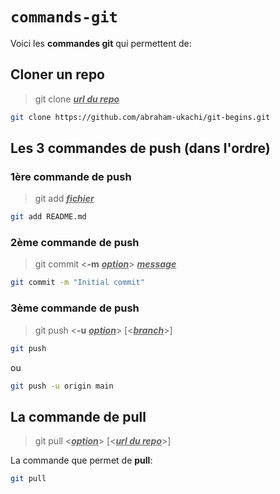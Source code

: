# `commands-git`

Voici les **commandes git** qui permettent de:

## Cloner un repo
> git clone <u>*__url du repo__*</u>

```sh
git clone https://github.com/abraham-ukachi/git-begins.git
```

## Les 3 commandes de push (dans l'ordre)

### 1ère commande de push
> git add <u>*__fichier__*</u>

```sh
git add README.md
```

### 2ème commande de push
> git commit <**-m** <u>*__option__*</u>> <u>*__message__*</u>

```sh
git commit -m "Initial commit"
```

### 3ème commande de push
> git push <**-u** <u>*__option__*</u>> [<<u>*__branch__*</u>>]

```sh
git push
```
ou 

```sh
git push -u origin main
```

## La commande de pull
> git pull <<u>*__option__*</u>> [<<u>*__url du repo__*</u>>]

La commande que permet de **pull**:

```sh
git pull
```

    
